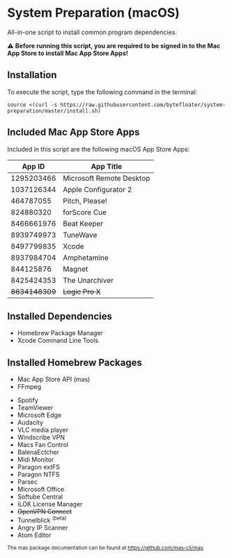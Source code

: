 # System Preparation (macOS)

All-in-one script to install common program dependencies.



:warning: **Before running this script, you are required to be signed in to the Mac App Store to install Mac App Store Apps!** 


## Installation

To execute the script, type the following command in the terminal: 
```
source <(curl -s https://raw.githubusercontent.com/bytefloater/system-preparation/master/install.sh)
```

## Included Mac App Store Apps

Included in this script are the following macOS App Store Apps:

| App ID                         | App Title                    |
| ------------------------------ | ---------------------------- |
| 1295203466                     | Microsoft Remote Desktop     |
| 1037126344                     | Apple Configurator 2         |
| 464787055                      | Pitch, Please!               |
| 824880320                      | forScore Cue                 |
| 8466661976                     | Beat Keeper                  |
| 8939749973                     | TuneWave                     |
| 8497799835                     | Xcode                        |
| 8937984704                     | Amphetamine                  |
| 844125876                      | Magnet                       |
| 8425424353                     | The Unarchiver               |
| <strike>8634148309</strike>    | <strike>Logic Pro X</strike> |

## Installed Dependencies

- Homebrew Package Manager
- Xcode Command Line Tools

## Installed Homebrew Packages

- Mac App Store API (mas)
- FFmpeg
 
[//]: #

- Spotify
- TeamViewer
- Microsoft Edge
- Audacity
- VLC media player
- Windscribe VPN
- Macs Fan Control
- BalenaEctcher
- Midi Monitor
- Paragon extFS
- Paragon NTFS
- Parsec
- Microsoft Office
- Softube Central
- iLOK License Manager
- <strike>OpenVPN Connect</strike>
- Tunnelblick <sup>(beta)</sup>
- Angry IP Scanner
- Atom Editor

<sup>The mas package documentation can be found at https://github.com/mas-cli/mas</sup>
